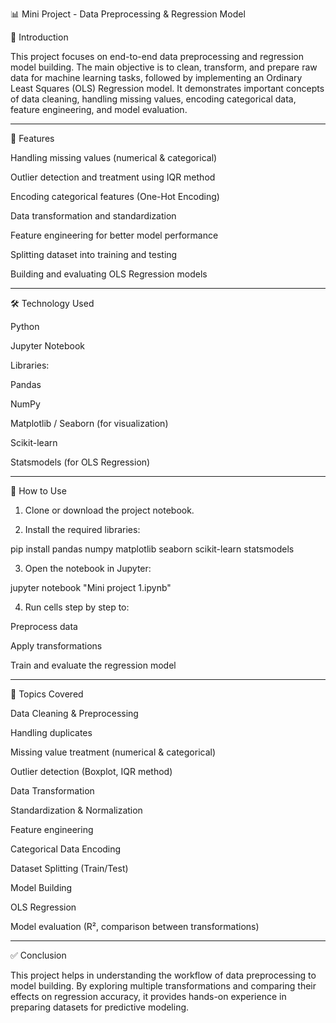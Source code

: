 📊 Mini Project - Data Preprocessing & Regression Model

📌 Introduction

This project focuses on end-to-end data preprocessing and regression model building. The main objective is to clean, transform, and prepare raw data for machine learning tasks, followed by implementing an Ordinary Least Squares (OLS) Regression model. It demonstrates important concepts of data cleaning, handling missing values, encoding categorical data, feature engineering, and model evaluation.


---

🚀 Features

Handling missing values (numerical & categorical)

Outlier detection and treatment using IQR method

Encoding categorical features (One-Hot Encoding)

Data transformation and standardization

Feature engineering for better model performance

Splitting dataset into training and testing

Building and evaluating OLS Regression models



---

🛠️ Technology Used

Python

Jupyter Notebook

Libraries:

Pandas

NumPy

Matplotlib / Seaborn (for visualization)

Scikit-learn

Statsmodels (for OLS Regression)




---

📂 How to Use

1. Clone or download the project notebook.


2. Install the required libraries:

pip install pandas numpy matplotlib seaborn scikit-learn statsmodels


3. Open the notebook in Jupyter:

jupyter notebook "Mini project 1.ipynb"


4. Run cells step by step to:

Preprocess data

Apply transformations

Train and evaluate the regression model





---

📖 Topics Covered

Data Cleaning & Preprocessing

Handling duplicates

Missing value treatment (numerical & categorical)

Outlier detection (Boxplot, IQR method)


Data Transformation

Standardization & Normalization

Feature engineering


Categorical Data Encoding

Dataset Splitting (Train/Test)

Model Building

OLS Regression

Model evaluation (R², comparison between transformations)




---

✅ Conclusion

This project helps in understanding the workflow of data preprocessing to model building. By exploring multiple transformations and comparing their effects on regression accuracy, it provides hands-on experience in preparing datasets for predictive modeling.

